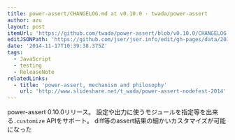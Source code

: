 ```yaml
---
title: power-assert/CHANGELOG.md at v0.10.0 · twada/power-assert
author: azu
layout: post
itemUrl: 'https://github.com/twada/power-assert/blob/v0.10.0/CHANGELOG.md'
editJSONPath: 'https://github.com/jser/jser.info/edit/gh-pages/data/2014/11/index.json'
date: '2014-11-17T10:39:38.375Z'
tags:
  - JavaScript
  - testing
  - ReleaseNote
relatedLinks:
  - title: 'power-assert, mechanism and philosophy'
    url: 'http://www.slideshare.net/t_wada/power-assert-nodefest-2014'
---
```

power-assert 0.10.0リリース。
設定や出力に使うモジュールを指定等を出来る`.customize` APIをサポート。
diff等のassert結果の細かいカスタマイズが可能になった
